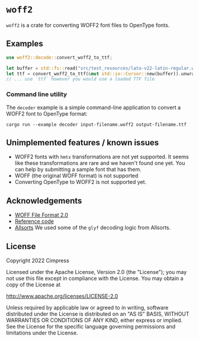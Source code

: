 # `woff2`

`woff2` is a crate for converting WOFF2 font files to OpenType fonts.

## Examples

```rust
use woff2::decode::convert_woff2_to_ttf;

let buffer = std::fs::read("src/test_resources/lato-v22-latin-regular.woff2").unwrap();
let ttf = convert_woff2_to_ttf(&mut std::io::Cursor::new(buffer)).unwrap();
// ... use `ttf` however you would use a loaded TTF file
```

### Command line utility

The `decoder` example is a simple command-line application to convert a WOFF2
font to OpenType format:

```shell
cargo run --example decoder input-filename.woff2 output-filename.ttf
```

## Unimplemented features / known issues

* WOFF2 fonts with `hmtx` transformations are not yet supported. It seems like these transformations are rare and we haven't found one yet. You can help by submitting a sample font that has them.
* WOFF (the original WOFF format) is not supported
* Converting OpenType to WOFF2 is not supported yet.

## Acknowledgements

* [WOFF File Format 2.0](https://www.w3.org/TR/WOFF2/)
* [Reference code](https://www.w3.org/TR/WOFF2/)
* [Allsorts](https://github.com/yeslogic/allsorts) We used some of the `glyf` decoding logic from Allsorts.

## License

Copyright 2022 Cimpress

Licensed under the Apache License, Version 2.0 (the "License");
you may not use this file except in compliance with the License.
You may obtain a copy of the License at

http://www.apache.org/licenses/LICENSE-2.0

Unless required by applicable law or agreed to in writing, software
distributed under the License is distributed on an "AS IS" BASIS,
WITHOUT WARRANTIES OR CONDITIONS OF ANY KIND, either express or implied.
See the License for the specific language governing permissions and
limitations under the License.
